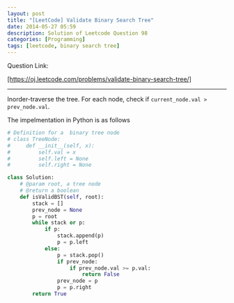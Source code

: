 ```yaml
---
layout: post
title: "[LeetCode] Validate Binary Search Tree"
date: 2014-05-27 05:59
description: Solution of Leetcode Question 98
categories: [Programming]
tags: [leetcode, binary search tree]
---
```


Question Link:

<a href="https://oj.leetcode.com/problems/validate-binary-search-tree/" target="_blank">
[https://oj.leetcode.com/problems/validate-binary-search-tree/]</a>

---

Inorder-traverse the tree. For each node, check if `current_node.val > prev_node.val`.

The impelmentation in Python is as follows

~~~ python
# Definition for a  binary tree node
# class TreeNode:
#     def __init__(self, x):
#         self.val = x
#         self.left = None
#         self.right = None

class Solution:
    # @param root, a tree node
    # @return a boolean
    def isValidBST(self, root):
        stack = []
        prev_node = None
        p = root
        while stack or p:
            if p:
                stack.append(p)
                p = p.left
            else:
                p = stack.pop()
                if prev_node:
                    if prev_node.val >= p.val:
                        return False
                prev_node = p
                p = p.right
        return True
~~~

